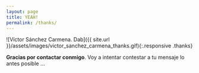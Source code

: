 ```yaml
---
layout: page
title: YEAH!
permalink: /thanks/
---
```


![Víctor Sánchez Carmena. Dab]({{ site.url }}/assets/images/victor_sanchez_carmena_thanks.gif){:.responsive .thanks}

**Gracias por contactar conmigo**. Voy a intentar contestar a tu mensaje lo antes posible ...
